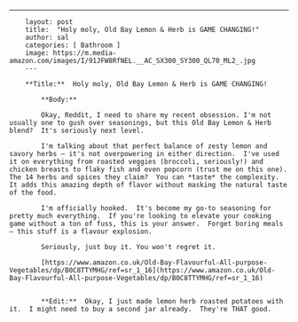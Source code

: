 ---
        layout: post
        title:  "Holy moly, Old Bay Lemon & Herb is GAME CHANGING!"
        author: sal
        categories: [ Bathroom ]
        image: https://m.media-amazon.com/images/I/91JFW8RfNEL.__AC_SX300_SY300_QL70_ML2_.jpg
        ---

        **Title:**  Holy moly, Old Bay Lemon & Herb is GAME CHANGING!

            **Body:**

            Okay, Reddit, I need to share my recent obsession. I'm not usually one to gush over seasonings, but this Old Bay Lemon & Herb blend?  It's seriously next level.

            I'm talking about that perfect balance of zesty lemon and savory herbs – it's not overpowering in either direction.  I've used it on everything from roasted veggies (broccoli, seriously!) and chicken breasts to flaky fish and even popcorn (trust me on this one).  The 14 herbs and spices they claim?  You can *taste* the complexity.  It adds this amazing depth of flavor without masking the natural taste of the food.

            I'm officially hooked.  It's become my go-to seasoning for pretty much everything.  If you're looking to elevate your cooking game without a ton of fuss, this is your answer.  Forget boring meals – this stuff is a flavour explosion.

            Seriously, just buy it. You won't regret it.

            [https://www.amazon.co.uk/Old-Bay-Flavourful-All-purpose-Vegetables/dp/B0C8TTYMHG/ref=sr_1_16](https://www.amazon.co.uk/Old-Bay-Flavourful-All-purpose-Vegetables/dp/B0C8TTYMHG/ref=sr_1_16)


            **Edit:**  Okay, I just made lemon herb roasted potatoes with it.  I might need to buy a second jar already.  They're THAT good.
        
    